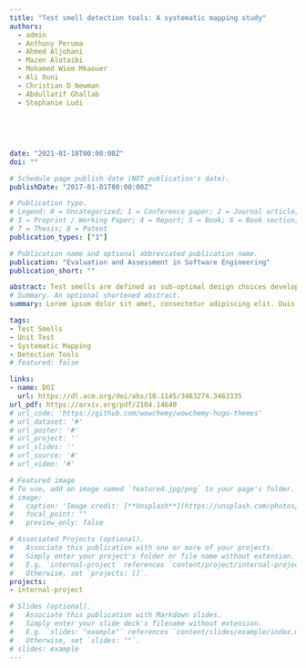 ```yaml
---
title: "Test smell detection tools: A systematic mapping study"
authors:
  - admin
  - Anthony Peruma
  - Ahmed Aljohani
  - Mazen Alotaibi
  - Mohamed Wiem Mkaouer
  - Ali Ouni
  - Christian D Newman
  - Abdullatif Ghallab
  - Stephanie Ludi 
  
  
  
  
  
date: "2021-01-18T00:00:00Z"
doi: ""

# Schedule page publish date (NOT publication's date).
publishDate: "2017-01-01T00:00:00Z"

# Publication type.
# Legend: 0 = Uncategorized; 1 = Conference paper; 2 = Journal article;
# 3 = Preprint / Working Paper; 4 = Report; 5 = Book; 6 = Book section;
# 7 = Thesis; 8 = Patent
publication_types: ["1"]

# Publication name and optional abbreviated publication name.
publication: "Evaluation and Assessment in Software Engineering"
publication_short: ""

abstract: Test smells are defined as sub-optimal design choices developers make when implementing test cases. Hence, similar to code smells, the research community has produced numerous test smell detection tools to investigate the impact of test smells on the quality and maintenance of test suites. However, little is known about the characteristics, type of smells, target language, and availability of these published tools. In this paper, we provide a detailed catalog of all known, peer-reviewed, test smell detection tools.We start with performing a comprehensive search of peer-reviewed scientific publications to construct a catalog of 22 tools. Then, we perform a comparative analysis to identify the smell types detected by each tool and other salient features that include programming language, testing framework support, detection strategy, and adoption, among others.
# Summary. An optional shortened abstract.
summary: Lorem ipsum dolor sit amet, consectetur adipiscing elit. Duis posuere tellus ac convallis placerat. Proin tincidunt magna sed ex sollicitudin condimentum.

tags:
- Test Smells
- Unit Test
- Systematic Mapping
- Detection Tools
# featured: false

links:
- name: DOI
  url: https://dl.acm.org/doi/abs/10.1145/3463274.3463335
url_pdf: https://arxiv.org/pdf/2104.14640
# url_code: 'https://github.com/wowchemy/wowchemy-hugo-themes'
# url_dataset: '#'
# url_poster: '#'
# url_project: ''
# url_slides: ''
# url_source: '#'
# url_video: '#'

# Featured image
# To use, add an image named `featured.jpg/png` to your page's folder. 
# image:
#   caption: 'Image credit: [**Unsplash**](https://unsplash.com/photos/s9CC2SKySJM)'
#   focal_point: ""
#   preview_only: false

# Associated Projects (optional).
#   Associate this publication with one or more of your projects.
#   Simply enter your project's folder or file name without extension.
#   E.g. `internal-project` references `content/project/internal-project/index.md`.
#   Otherwise, set `projects: []`.
projects:
- internal-project

# Slides (optional).
#   Associate this publication with Markdown slides.
#   Simply enter your slide deck's filename without extension.
#   E.g. `slides: "example"` references `content/slides/example/index.md`.
#   Otherwise, set `slides: ""`.
# slides: example
---
```


<!-- {{% callout note %}}
Create your slides in Markdown - click the *Slides* button to check out the example.
{{% /callout %}}

Supplementary notes can be added here, including [code, math, and images](https://wowchemy.com/docs/writing-markdown-latex/). -->
